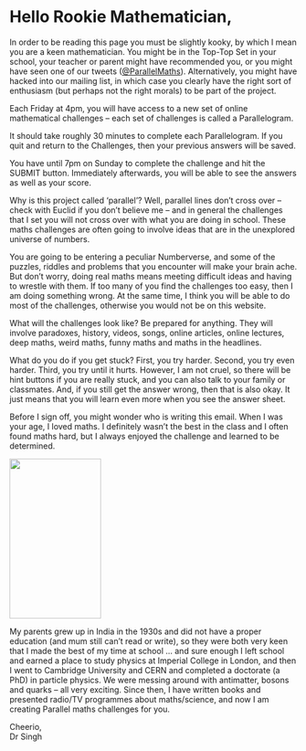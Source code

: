 # Hello Rookie Mathematician,

In order to be reading this page you must be slightly kooky, by which I mean you are a keen mathematician. You might be in the Top-Top Set in your school, your teacher or parent might have recommended you, or you might have seen one of our tweets ([@ParallelMaths](https://twitter.com/ParallelMaths)). Alternatively, you might have hacked into our mailing list, in which case you clearly have the right sort of enthusiasm (but perhaps not the right morals) to be part of the project.

Each Friday at 4pm, you will have access to a new set of online mathematical challenges – each set of challenges is called a Parallelogram.

It should take roughly 30 minutes to complete each Parallelogram. If you quit and return to the Challenges, then your previous answers will be saved.

You have until 7pm on Sunday to complete the challenge and hit the SUBMIT button. Immediately afterwards, you will be able to see the answers as well as your score.

Why is this project called ‘parallel’? Well, parallel lines don’t cross over – check with Euclid if you don’t believe me – and in general the challenges that I set you will not cross over with what you are doing in school. These maths challenges are often going to involve ideas that are in the unexplored universe of numbers.

You are going to be entering a peculiar Numberverse, and some of the puzzles, riddles and problems that you encounter will make your brain ache. But don’t worry, doing real maths means meeting difficult ideas and having to wrestle with them. If too many of you find the challenges too easy, then I am doing something wrong. At the same time, I think you will be able to do most of the challenges, otherwise you would not be on this website.

What will the challenges look like? Be prepared for anything. They will involve paradoxes, history, videos, songs, online articles, online lectures, deep maths, weird maths, funny maths and maths in the headlines.

What do you do if you get stuck? First, you try harder. Second, you try even harder. Third, you try until it hurts. However, I am not cruel, so there will be hint buttons if you are really stuck, and you can also talk to your family or classmates. And, if you still get the answer wrong, then that is also okay. It just means that you will learn even more when you see the answer sheet.

Before I sign off, you might wonder who is writing this email. When I was your age, I loved maths. I definitely wasn’t the best in the class and I often found maths hard, but I always enjoyed the challenge and learned to be determined.

<img class="img-right" src="/images/simpsons.png" width=160 height=280/>

My parents grew up in India in the 1930s and did not have a proper education (and mum still can’t read or write), so they were both very keen that I made the best of my time at school … and sure enough I left school and earned a place to study physics at Imperial College in London, and then I went to Cambridge University and CERN and completed a doctorate (a PhD) in particle physics. We were messing around with antimatter, bosons and quarks – all very exciting. Since then, I have written books and presented radio/TV programmes about maths/science, and now I am creating Parallel maths challenges for you.

Cheerio,  
Dr Singh
